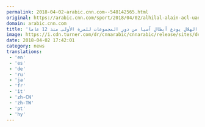```yaml
---
permalink: 2018-04-02-arabic.cnn.com--548142565.html
original: https://arabic.cnn.com/sport/2018/04/02/alhilal-alain-acl-uae-saudi-arabia
domain: arabic.cnn.com
title: 'الهلال يودع أبطال آسيا من دور المجموعات للمرة الأولى منذ 12 عاما'
image: https://i.cdn.turner.com/dr/cnnarabic/cnnarabic/release/sites/default/files/styles/og_image/public/image/GettyImages-941052514.jpg?itok=z6-HUD8G
date: 2018-04-02 17:42:01
category: news
translations: 
 - 'en'
 - 'es'
 - 'de'
 - 'ru'
 - 'ja'
 - 'fr'
 - 'it'
 - 'zh-CN'
 - 'zh-TW'
 - 'pt'
 - 'hy'
---
```


